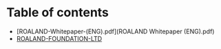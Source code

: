 # Table of contents

- [ROALAND-Whitepaper-(ENG).pdf](ROALAND Whitepaper (ENG).pdf)
- [ROALAND-FOUNDATION-LTD](README.md)
